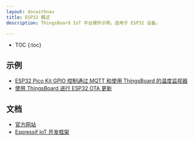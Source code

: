 ```yaml
---
layout: docwithnav
title: ESP32 概述
description: ThingsBoard IoT 平台硬件示例，适用于 ESP32 设备。

---
```


* TOC
{:toc}

## 示例

 - [ESP32 Pico Kit GPIO 控制通过 MQTT 和使用 ThingsBoard 的温度监视器](/docs/samples/esp32/gpio-control-pico-kit-dht22-sensor/)
 - [使用 ThingsBoard 进行 ESP32 OTA 更新](/docs/samples/esp32/ota/)

## 文档

 - [官方网站](https://www.espressif.com/en/products/hardware/esp32/overview)
 - [Espressif IoT 开发框架](https://docs.espressif.com/projects/esp-idf/en/latest/)